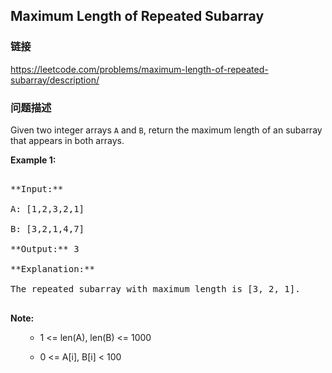 ## Maximum Length of Repeated Subarray  
### 链接  
https://leetcode.com/problems/maximum-length-of-repeated-subarray/description/  
### 问题描述
Given two integer arrays `A` and `B`, return the maximum length of an subarray that appears in both arrays.

**Example 1:**<br />
<pre>
**Input:**
A: [1,2,3,2,1]
B: [3,2,1,4,7]
**Output:** 3
**Explanation:** 
The repeated subarray with maximum length is [3, 2, 1].
</pre>


**Note:**<br>
<ol>
- 1 <= len(A), len(B) <= 1000
- 0 <= A[i], B[i] < 100
</ol>

